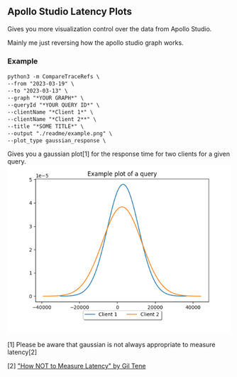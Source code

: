 ## Apollo Studio Latency Plots

Gives you more visualization control over the data from Apollo Studio.

Mainly me just reversing how the apollo studio graph works.

### Example 
````
python3 -m CompareTraceRefs \
--from "2023-03-19" \
--to "2023-03-13" \
--graph "*YOUR GRAPH*" \ 
--queryId "*YOUR QUERY ID*" \
--clientName "*Client 1*" \
--clientName "*Client 2**" \
--title "*SOME TITLE*" \
--output "./readme/example.png" \
--plot_type gaussian_response \
````
Gives you a gaussian plot[1] for the response time for two clients for a given query.
![readme/example.png](readme/example.png)


[1] Please be aware that gaussian is not always appropriate to measure latency[2]

[2] [ "How NOT to Measure Latency" by Gil Tene](https://www.youtube.com/watch?v=lJ8ydIuPFeU)

